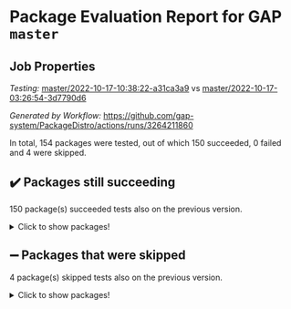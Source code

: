 # Package Evaluation Report for GAP `master`

## Job Properties

*Testing:* [master/2022-10-17-10:38:22-a31ca3a9](https://github.com/gap-system/PackageDistro/blob/data/reports/master/2022-10-17-10:38:22-a31ca3a9) vs [master/2022-10-17-03:26:54-3d7790d6](https://github.com/gap-system/PackageDistro/blob/data/reports/master/2022-10-17-03:26:54-3d7790d6)

*Generated by Workflow:* https://github.com/gap-system/PackageDistro/actions/runs/3264211860

In total, 154 packages were tested, out of which 150 succeeded, 0 failed and 4 were skipped.

## :heavy_check_mark: Packages still succeeding

150 package(s) succeeded tests also on the previous version.
<details><summary>Click to show packages!</summary>

- 4ti2interface 2022.09-01 [(success)](https://github.com/gap-system/PackageDistro/actions/runs/3264211860/jobs/5364771883)
- ace 5.6.1 [(success)](https://github.com/gap-system/PackageDistro/actions/runs/3264211860/jobs/5364772010)
- aclib 1.3.2 [(success)](https://github.com/gap-system/PackageDistro/actions/runs/3264211860/jobs/5364772107)
- agt 0.2 [(success)](https://github.com/gap-system/PackageDistro/actions/runs/3264211860/jobs/5364772210)
- alnuth 3.2.1 [(success)](https://github.com/gap-system/PackageDistro/actions/runs/3264211860/jobs/5364772314)
- anupq 3.2.6 [(success)](https://github.com/gap-system/PackageDistro/actions/runs/3264211860/jobs/5364772442)
- atlasrep 2.1.5 [(success)](https://github.com/gap-system/PackageDistro/actions/runs/3264211860/jobs/5364772558)
- autodoc 2022.07.10 [(success)](https://github.com/gap-system/PackageDistro/actions/runs/3264211860/jobs/5364772657)
- automata 1.15 [(success)](https://github.com/gap-system/PackageDistro/actions/runs/3264211860/jobs/5364772750)
- automgrp 1.3.2 [(success)](https://github.com/gap-system/PackageDistro/actions/runs/3264211860/jobs/5364772864)
- autpgrp 1.11 [(success)](https://github.com/gap-system/PackageDistro/actions/runs/3264211860/jobs/5364772957)
- cap 2022.10-04 [(success)](https://github.com/gap-system/PackageDistro/actions/runs/3264211860/jobs/5364773049)
- caratinterface 2.3.4 [(success)](https://github.com/gap-system/PackageDistro/actions/runs/3264211860/jobs/5364773147)
- cddinterface 2022.08.11 [(success)](https://github.com/gap-system/PackageDistro/actions/runs/3264211860/jobs/5364773241)
- circle 1.6.5 [(success)](https://github.com/gap-system/PackageDistro/actions/runs/3264211860/jobs/5364773347)
- classicpres 1.22 [(success)](https://github.com/gap-system/PackageDistro/actions/runs/3264211860/jobs/5364773468)
- cohomolo 1.6.10 [(success)](https://github.com/gap-system/PackageDistro/actions/runs/3264211860/jobs/5364773554)
- congruence 1.2.4 [(success)](https://github.com/gap-system/PackageDistro/actions/runs/3264211860/jobs/5364773635)
- corelg 1.56 [(success)](https://github.com/gap-system/PackageDistro/actions/runs/3264211860/jobs/5364773727)
- crime 1.6 [(success)](https://github.com/gap-system/PackageDistro/actions/runs/3264211860/jobs/5364773826)
- crisp 1.4.5 [(success)](https://github.com/gap-system/PackageDistro/actions/runs/3264211860/jobs/5364773932)
- crypting 0.10.3 [(success)](https://github.com/gap-system/PackageDistro/actions/runs/3264211860/jobs/5364774056)
- cryst 4.1.25 [(success)](https://github.com/gap-system/PackageDistro/actions/runs/3264211860/jobs/5364774180)
- crystcat 1.1.10 [(success)](https://github.com/gap-system/PackageDistro/actions/runs/3264211860/jobs/5364774324)
- ctbllib 1.3.4 [(success)](https://github.com/gap-system/PackageDistro/actions/runs/3264211860/jobs/5364774459)
- cubefree 1.19 [(success)](https://github.com/gap-system/PackageDistro/actions/runs/3264211860/jobs/5364774572)
- curlinterface 2.3.1 [(success)](https://github.com/gap-system/PackageDistro/actions/runs/3264211860/jobs/5364774714)
- cvec 2.7.6 [(success)](https://github.com/gap-system/PackageDistro/actions/runs/3264211860/jobs/5364774858)
- datastructures 0.2.7 [(success)](https://github.com/gap-system/PackageDistro/actions/runs/3264211860/jobs/5364775001)
- deepthought 1.0.6 [(success)](https://github.com/gap-system/PackageDistro/actions/runs/3264211860/jobs/5364775144)
- design 1.7 [(success)](https://github.com/gap-system/PackageDistro/actions/runs/3264211860/jobs/5364775289)
- difsets 2.3.1 [(success)](https://github.com/gap-system/PackageDistro/actions/runs/3264211860/jobs/5364775407)
- digraphs 1.6.0 [(success)](https://github.com/gap-system/PackageDistro/actions/runs/3264211860/jobs/5364775526)
- edim 1.3.6 [(success)](https://github.com/gap-system/PackageDistro/actions/runs/3264211860/jobs/5364775659)
- example 4.3.2 [(success)](https://github.com/gap-system/PackageDistro/actions/runs/3264211860/jobs/5364775750)
- examplesforhomalg 2022.10-01 [(success)](https://github.com/gap-system/PackageDistro/actions/runs/3264211860/jobs/5364775843)
- factint 1.6.3 [(success)](https://github.com/gap-system/PackageDistro/actions/runs/3264211860/jobs/5364775937)
- ferret 1.0.8 [(success)](https://github.com/gap-system/PackageDistro/actions/runs/3264211860/jobs/5364776031)
- fga 1.4.0 [(success)](https://github.com/gap-system/PackageDistro/actions/runs/3264211860/jobs/5364776141)
- fining 1.5.1 [(success)](https://github.com/gap-system/PackageDistro/actions/runs/3264211860/jobs/5364776258)
- float 1.0.3 [(success)](https://github.com/gap-system/PackageDistro/actions/runs/3264211860/jobs/5364776362)
- format 1.4.3 [(success)](https://github.com/gap-system/PackageDistro/actions/runs/3264211860/jobs/5364776484)
- forms 1.2.9 [(success)](https://github.com/gap-system/PackageDistro/actions/runs/3264211860/jobs/5364776612)
- fplsa 1.2.5 [(success)](https://github.com/gap-system/PackageDistro/actions/runs/3264211860/jobs/5364776743)
- fr 2.4.10 [(success)](https://github.com/gap-system/PackageDistro/actions/runs/3264211860/jobs/5364776868)
- francy 1.2.5 [(success)](https://github.com/gap-system/PackageDistro/actions/runs/3264211860/jobs/5364777014)
- fwtree 1.3 [(success)](https://github.com/gap-system/PackageDistro/actions/runs/3264211860/jobs/5364777128)
- gapdoc 1.6.6 [(success)](https://github.com/gap-system/PackageDistro/actions/runs/3264211860/jobs/5364777237)
- gauss 2022.10-01 [(success)](https://github.com/gap-system/PackageDistro/actions/runs/3264211860/jobs/5364777369)
- gaussforhomalg 2022.08-03 [(success)](https://github.com/gap-system/PackageDistro/actions/runs/3264211860/jobs/5364777482)
- gbnp 1.0.5 [(success)](https://github.com/gap-system/PackageDistro/actions/runs/3264211860/jobs/5364777580)
- generalizedmorphismsforcap 2022.09-01 [(success)](https://github.com/gap-system/PackageDistro/actions/runs/3264211860/jobs/5364777699)
- genss 1.6.8 [(success)](https://github.com/gap-system/PackageDistro/actions/runs/3264211860/jobs/5364777833)
- gradedmodules 2022.09-02 [(success)](https://github.com/gap-system/PackageDistro/actions/runs/3264211860/jobs/5364777949)
- gradedringforhomalg 2022.10-01 [(success)](https://github.com/gap-system/PackageDistro/actions/runs/3264211860/jobs/5364778079)
- grape 4.8.5 [(success)](https://github.com/gap-system/PackageDistro/actions/runs/3264211860/jobs/5364778188)
- groupoids 1.71 [(success)](https://github.com/gap-system/PackageDistro/actions/runs/3264211860/jobs/5364778282)
- grpconst 2.6.2 [(success)](https://github.com/gap-system/PackageDistro/actions/runs/3264211860/jobs/5364778368)
- guarana 0.96.3 [(success)](https://github.com/gap-system/PackageDistro/actions/runs/3264211860/jobs/5364778491)
- guava 3.17 [(success)](https://github.com/gap-system/PackageDistro/actions/runs/3264211860/jobs/5364778606)
- hap 1.47 [(success)](https://github.com/gap-system/PackageDistro/actions/runs/3264211860/jobs/5364778686)
- hapcryst 0.1.15 [(success)](https://github.com/gap-system/PackageDistro/actions/runs/3264211860/jobs/5364778784)
- hecke 1.5.3 [(success)](https://github.com/gap-system/PackageDistro/actions/runs/3264211860/jobs/5364778922)
- help 3.5 [(success)](https://github.com/gap-system/PackageDistro/actions/runs/3264211860/jobs/5364779015)
- homalg 2022.08-04 [(success)](https://github.com/gap-system/PackageDistro/actions/runs/3264211860/jobs/5364779114)
- homalgtocas 2022.10-01 [(success)](https://github.com/gap-system/PackageDistro/actions/runs/3264211860/jobs/5364779251)
- idrel 2.44 [(success)](https://github.com/gap-system/PackageDistro/actions/runs/3264211860/jobs/5364779345)
- images 1.3.1 [(success)](https://github.com/gap-system/PackageDistro/actions/runs/3264211860/jobs/5364779442)
- intpic 0.3.0 [(success)](https://github.com/gap-system/PackageDistro/actions/runs/3264211860/jobs/5364779552)
- io 4.7.3 [(success)](https://github.com/gap-system/PackageDistro/actions/runs/3264211860/jobs/5364779657)
- io_forhomalg 2022.09-01 [(success)](https://github.com/gap-system/PackageDistro/actions/runs/3264211860/jobs/5364779797)
- irredsol 1.4.3 [(success)](https://github.com/gap-system/PackageDistro/actions/runs/3264211860/jobs/5364779913)
- json 2.1.0 [(success)](https://github.com/gap-system/PackageDistro/actions/runs/3264211860/jobs/5364780034)
- jupyterkernel 1.4.1 [(success)](https://github.com/gap-system/PackageDistro/actions/runs/3264211860/jobs/5364780175)
- jupyterviz 1.5.6 [(success)](https://github.com/gap-system/PackageDistro/actions/runs/3264211860/jobs/5364780273)
- kan 1.34 [(success)](https://github.com/gap-system/PackageDistro/actions/runs/3264211860/jobs/5364780373)
- kbmag 1.5.10 [(success)](https://github.com/gap-system/PackageDistro/actions/runs/3264211860/jobs/5364780472)
- laguna 3.9.5 [(success)](https://github.com/gap-system/PackageDistro/actions/runs/3264211860/jobs/5364780583)
- liealgdb 2.2.1 [(success)](https://github.com/gap-system/PackageDistro/actions/runs/3264211860/jobs/5364780672)
- liepring 2.7 [(success)](https://github.com/gap-system/PackageDistro/actions/runs/3264211860/jobs/5364780771)
- liering 2.4.2 [(success)](https://github.com/gap-system/PackageDistro/actions/runs/3264211860/jobs/5364780879)
- linearalgebraforcap 2022.10-01 [(success)](https://github.com/gap-system/PackageDistro/actions/runs/3264211860/jobs/5364780972)
- localizeringforhomalg 2022.09-01 [(success)](https://github.com/gap-system/PackageDistro/actions/runs/3264211860/jobs/5364781063)
- loops 3.4.2 [(success)](https://github.com/gap-system/PackageDistro/actions/runs/3264211860/jobs/5364781141)
- lpres 1.0.3 [(success)](https://github.com/gap-system/PackageDistro/actions/runs/3264211860/jobs/5364781233)
- majoranaalgebras 1.4 [(success)](https://github.com/gap-system/PackageDistro/actions/runs/3264211860/jobs/5364781318)
- mapclass 1.4.6 [(success)](https://github.com/gap-system/PackageDistro/actions/runs/3264211860/jobs/5364781431)
- matgrp 0.70 [(success)](https://github.com/gap-system/PackageDistro/actions/runs/3264211860/jobs/5364781541)
- matricesforhomalg 2022.10-05 [(success)](https://github.com/gap-system/PackageDistro/actions/runs/3264211860/jobs/5364781670)
- modisom 2.5.3 [(success)](https://github.com/gap-system/PackageDistro/actions/runs/3264211860/jobs/5364781850)
- modulepresentationsforcap 2022.10-02 [(success)](https://github.com/gap-system/PackageDistro/actions/runs/3264211860/jobs/5364782003)
- modules 2022.09-01 [(success)](https://github.com/gap-system/PackageDistro/actions/runs/3264211860/jobs/5364782197)
- monoidalcategories 2022.10-01 [(success)](https://github.com/gap-system/PackageDistro/actions/runs/3264211860/jobs/5364782339)
- nconvex 2022.09-01 [(success)](https://github.com/gap-system/PackageDistro/actions/runs/3264211860/jobs/5364782502)
- nilmat 1.4.2 [(success)](https://github.com/gap-system/PackageDistro/actions/runs/3264211860/jobs/5364782658)
- nock 1.5 [(success)](https://github.com/gap-system/PackageDistro/actions/runs/3264211860/jobs/5364782831)
- normalizinterface 1.3.4 [(success)](https://github.com/gap-system/PackageDistro/actions/runs/3264211860/jobs/5364782944)
- nq 2.5.8 [(success)](https://github.com/gap-system/PackageDistro/actions/runs/3264211860/jobs/5364783058)
- numericalsgps 1.3.1 [(success)](https://github.com/gap-system/PackageDistro/actions/runs/3264211860/jobs/5364783161)
- openmath 11.5.1 [(success)](https://github.com/gap-system/PackageDistro/actions/runs/3264211860/jobs/5364783247)
- orb 4.9.0 [(success)](https://github.com/gap-system/PackageDistro/actions/runs/3264211860/jobs/5364783343)
- packagemanager 1.3.2 [(success)](https://github.com/gap-system/PackageDistro/actions/runs/3264211860/jobs/5364783459)
- patternclass 2.4.2 [(success)](https://github.com/gap-system/PackageDistro/actions/runs/3264211860/jobs/5364783585)
- permut 2.0.4 [(success)](https://github.com/gap-system/PackageDistro/actions/runs/3264211860/jobs/5364783701)
- polenta 1.3.10 [(success)](https://github.com/gap-system/PackageDistro/actions/runs/3264211860/jobs/5364783851)
- polymaking 0.8.6 [(success)](https://github.com/gap-system/PackageDistro/actions/runs/3264211860/jobs/5364783974)
- primgrp 3.4.2 [(success)](https://github.com/gap-system/PackageDistro/actions/runs/3264211860/jobs/5364784097)
- profiling 2.5.1 [(success)](https://github.com/gap-system/PackageDistro/actions/runs/3264211860/jobs/5364784221)
- qpa 1.34 [(success)](https://github.com/gap-system/PackageDistro/actions/runs/3264211860/jobs/5364784340)
- quagroup 1.8.3 [(success)](https://github.com/gap-system/PackageDistro/actions/runs/3264211860/jobs/5364784440)
- radiroot 2.9 [(success)](https://github.com/gap-system/PackageDistro/actions/runs/3264211860/jobs/5364784573)
- rcwa 4.7.0 [(success)](https://github.com/gap-system/PackageDistro/actions/runs/3264211860/jobs/5364784686)
- rds 1.8 [(success)](https://github.com/gap-system/PackageDistro/actions/runs/3264211860/jobs/5364784790)
- recog 1.4.2 [(success)](https://github.com/gap-system/PackageDistro/actions/runs/3264211860/jobs/5364784895)
- repndecomp 1.2.1 [(success)](https://github.com/gap-system/PackageDistro/actions/runs/3264211860/jobs/5364785012)
- repsn 3.1.0 [(success)](https://github.com/gap-system/PackageDistro/actions/runs/3264211860/jobs/5364785124)
- resclasses 4.7.3 [(success)](https://github.com/gap-system/PackageDistro/actions/runs/3264211860/jobs/5364785235)
- ringsforhomalg 2022.10-02 [(success)](https://github.com/gap-system/PackageDistro/actions/runs/3264211860/jobs/5364785361)
- sco 2022.09-01 [(success)](https://github.com/gap-system/PackageDistro/actions/runs/3264211860/jobs/5364785461)
- scscp 2.3.1 [(success)](https://github.com/gap-system/PackageDistro/actions/runs/3264211860/jobs/5364785581)
- semigroups 5.0.2 [(success)](https://github.com/gap-system/PackageDistro/actions/runs/3264211860/jobs/5364785710)
- sglppow 2.2 [(success)](https://github.com/gap-system/PackageDistro/actions/runs/3264211860/jobs/5364785823)
- sgpviz 0.999.5 [(success)](https://github.com/gap-system/PackageDistro/actions/runs/3264211860/jobs/5364785928)
- simpcomp 2.1.14 [(success)](https://github.com/gap-system/PackageDistro/actions/runs/3264211860/jobs/5364786018)
- singular 2022.09.23 [(success)](https://github.com/gap-system/PackageDistro/actions/runs/3264211860/jobs/5364786155)
- sla 1.5.3 [(success)](https://github.com/gap-system/PackageDistro/actions/runs/3264211860/jobs/5364786248)
- smallgrp 1.5 [(success)](https://github.com/gap-system/PackageDistro/actions/runs/3264211860/jobs/5364786359)
- smallsemi 0.6.13 [(success)](https://github.com/gap-system/PackageDistro/actions/runs/3264211860/jobs/5364786449)
- sonata 2.9.5 [(success)](https://github.com/gap-system/PackageDistro/actions/runs/3264211860/jobs/5364786559)
- sophus 1.27 [(success)](https://github.com/gap-system/PackageDistro/actions/runs/3264211860/jobs/5364786649)
- spinsym 1.5.2 [(success)](https://github.com/gap-system/PackageDistro/actions/runs/3264211860/jobs/5364786770)
- standardff 0.9.4 [(success)](https://github.com/gap-system/PackageDistro/actions/runs/3264211860/jobs/5364786835)
- symbcompcc 1.3.2 [(success)](https://github.com/gap-system/PackageDistro/actions/runs/3264211860/jobs/5364786941)
- thelma 1.3 [(success)](https://github.com/gap-system/PackageDistro/actions/runs/3264211860/jobs/5364787052)
- tomlib 1.2.9 [(success)](https://github.com/gap-system/PackageDistro/actions/runs/3264211860/jobs/5364787209)
- toolsforhomalg 2022.09-08 [(success)](https://github.com/gap-system/PackageDistro/actions/runs/3264211860/jobs/5364787303)
- toric 1.9.5 [(success)](https://github.com/gap-system/PackageDistro/actions/runs/3264211860/jobs/5364787428)
- toricvarieties 2022.07.13 [(success)](https://github.com/gap-system/PackageDistro/actions/runs/3264211860/jobs/5364787581)
- transgrp 3.6.3 [(success)](https://github.com/gap-system/PackageDistro/actions/runs/3264211860/jobs/5364787710)
- ugaly 4.0.3 [(success)](https://github.com/gap-system/PackageDistro/actions/runs/3264211860/jobs/5364787828)
- unipot 1.5 [(success)](https://github.com/gap-system/PackageDistro/actions/runs/3264211860/jobs/5364787932)
- unitlib 4.1.0 [(success)](https://github.com/gap-system/PackageDistro/actions/runs/3264211860/jobs/5364788061)
- utils 0.77 [(success)](https://github.com/gap-system/PackageDistro/actions/runs/3264211860/jobs/5364788154)
- uuid 0.7 [(success)](https://github.com/gap-system/PackageDistro/actions/runs/3264211860/jobs/5364788230)
- walrus 0.9991 [(success)](https://github.com/gap-system/PackageDistro/actions/runs/3264211860/jobs/5364788337)
- wedderga 4.10.2 [(success)](https://github.com/gap-system/PackageDistro/actions/runs/3264211860/jobs/5364788432)
- xmod 2.88 [(success)](https://github.com/gap-system/PackageDistro/actions/runs/3264211860/jobs/5364788561)
- xmodalg 1.22 [(success)](https://github.com/gap-system/PackageDistro/actions/runs/3264211860/jobs/5364788673)
- yangbaxter 0.10.1 [(success)](https://github.com/gap-system/PackageDistro/actions/runs/3264211860/jobs/5364788807)
- zeromqinterface 0.14 [(success)](https://github.com/gap-system/PackageDistro/actions/runs/3264211860/jobs/5364788907)
</details>

## :heavy_minus_sign: Packages that were skipped

4 package(s) skipped tests also on the previous version.
<details><summary>Click to show packages!</summary>

- browse 1.8.18 [(skipped)](https://github.com/gap-system/PackageDistro/actions/runs/3264211860/jobs/5364504104)
- itc 1.5.1 [(skipped)](https://github.com/gap-system/PackageDistro/actions/runs/3264211860/jobs/5364504104)
- polycyclic 2.16 [(skipped)](https://github.com/gap-system/PackageDistro/actions/runs/3264211860/jobs/5364504104)
- xgap 4.31 [(skipped)](https://github.com/gap-system/PackageDistro/actions/runs/3264211860/jobs/5364504104)
</details>

